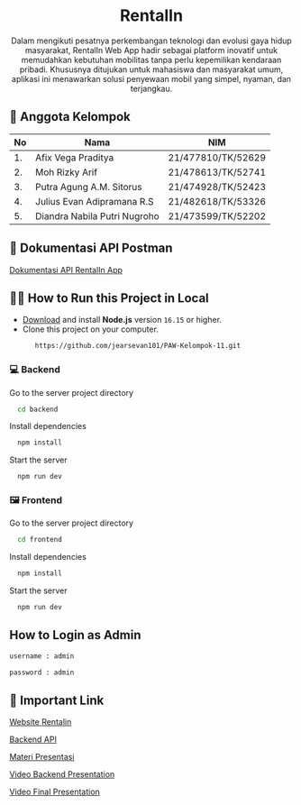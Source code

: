 <p align="center">
  <h1 align="center">RentalIn</h1>
  <p align="center">Dalam mengikuti pesatnya perkembangan teknologi dan evolusi gaya hidup masyarakat, RentalIn Web App hadir sebagai platform inovatif untuk memudahkan kebutuhan mobilitas tanpa perlu kepemilikan kendaraan pribadi. Khususnya ditujukan untuk mahasiswa dan masyarakat umum, aplikasi ini menawarkan solusi penyewaan mobil yang simpel, nyaman, dan terjangkau.</p>
</p>

## 👋 Anggota Kelompok
|No   |   Nama     |   NIM     |
|----|------------|-----------|
|1. | Afix Vega Praditya            | 21/477810/TK/52629 |
|2. | Moh Rizky Arif                | 21/478613/TK/52741 |
|3. | Putra Agung A.M. Sitorus      | 21/474928/TK/52423 |
|4. | Julius Evan Adipramana R.S    | 21/482618/TK/53326 |
|5. | Diandra Nabila Putri Nugroho  | 21/473599/TK/52202 |

## 📝 Dokumentasi API Postman
[Dokumentasi API RentalIn App](https://documenter.getpostman.com/view/29937118/2s9YJZ2iyv#intro)

## 🧑‍💻 How to Run this Project in Local
- [Download](https://nodejs.org/en/download/) and install **Node.js** version `16.15` or higher.
- Clone this project on your computer.
  ```bash
     https://github.com/jearsevan101/PAW-Kelompok-11.git
   ```
### 💻 Backend

Go to the server project directory

```bash
  cd backend
```

Install dependencies

```bash
  npm install
```

Start the server

```bash
  npm run dev
```

### 🖼️ Frontend

Go to the server project directory

```bash
  cd frontend
```

Install dependencies

```bash
  npm install
```

Start the server

```bash
  npm run dev
```

## How to Login as Admin
```bash
username : admin
 ```
 
 ```bash
 password : admin
 ```
## 🔗 Important Link
[Website Rentalin](https://paw-kelompok-11-client.vercel.app/)

[Backend API](https://paw-kelompok-11-server.vercel.app/)

[Materi Presentasi](https://www.canva.com/design/DAFzrSAesUQ/SpAMGDkttxzVowIsyLfiLw/edit?utm_content=DAFzrSAesUQ&utm_campaign=designshare&utm_medium=link2&utm_source=sharebutton)

[Video Backend Presentation](https://www.youtube.com/watch?v=I5A9CiaZYfM&feature=youtu.be)

[Video Final Presentation](https://youtu.be/kUSqrl1UiSI)

